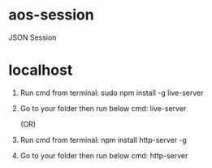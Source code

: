 # aos-session
JSON Session

# localhost

1. Run cmd from terminal:
	sudo npm install -g live-server
2. Go to your folder then run below cmd:
	live-server

	(OR)
	
1. Run cmd from terminal:
	npm install http-server -g
2. Go to your folder then run below cmd:
	http-server
